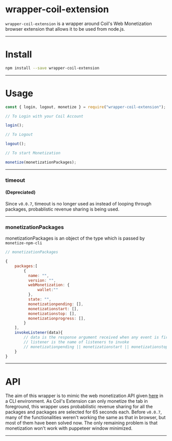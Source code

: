 # wrapper-coil-extension

`wrapper-coil-extension` is a wrapper around Coil's Web Monetization browser extension that allows it to be used from node.js.

---

# Install

```bash
npm install --save wrapper-coil-extension
```

---

# Usage

```javascript
const { login, logout, monetize } = require("wrapper-coil-extension");

// To Login with your Coil Account

login();

// To Logout

logout();

// To start Monetization

monetize(monetizationPackages);
```

---

### timeout

#### (Depreciated)

Since `v0.0.7`, timeout is no longer used as instead of looping through packages, probablistic revenue sharing is being used.

---

### monetizationPackages

monetizationPackages is an object of the type which is passed by `monetize-npm-cli`

```javascript
// monetizationPackages

{
    packages:[
        {
          name: "",
          version: "",
          webMonetization: {
              wallet:""
          },
          state: "",
          monetizationpending: [],
          monetizationstart: [],
          monetizationstop: [],
          monetizationprogress: [],
        }
    ],
    invokeListener(data){
        // data is the response argument received when any event is fired
        // listener is the name of listeners to invoke
        // monetizationpending || monetizationstart || monetizationstop || monetizationprogress
    }
}

```

---

# API

The aim of this wrapper is to mimic the web monetization API given [here](https://webmonetization.org/docs/api) in a CLI environment.
As Coil's Extension can only monetize the tab in foreground, this wrapper uses probabilistic revenue sharing for all the packages and packages are selected for 65 seconds each.
Before `v0.0.7`, many of the functionalities weren't working the same as that in browser, but most of them have been solved now.
The only remaining problem is that monetization won't work with puppeteer window minimized.

---
